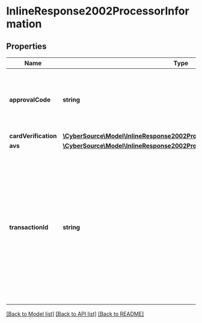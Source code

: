 # InlineResponse2002ProcessorInformation

## Properties
Name | Type | Description | Notes
------------ | ------------- | ------------- | -------------
**approvalCode** | **string** | Authorization code. Returned only when the processor returns this value. | [optional] 
**cardVerification** | [**\CyberSource\Model\InlineResponse2002ProcessorInformationCardVerification**](InlineResponse2002ProcessorInformationCardVerification.md) |  | [optional] 
**avs** | [**\CyberSource\Model\InlineResponse2002ProcessorInformationAvs**](InlineResponse2002ProcessorInformationAvs.md) |  | [optional] 
**transactionId** | **string** | Network transaction identifier (TID). You can use this value to identify a specific transaction when you are discussing the transaction with your processor. Not all processors provide this  value. | [optional] 

[[Back to Model list]](../README.md#documentation-for-models) [[Back to API list]](../README.md#documentation-for-api-endpoints) [[Back to README]](../README.md)


